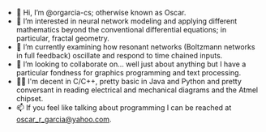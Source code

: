 - 👋 Hi, I’m @orgarcia-cs; otherwise known as Oscar.
- 👀 I’m interested in neural network modeling and applying different mathematics beyond the conventional differential equations; in particular, fractal geometry.
- 🌱 I’m currently examining how resonant networks (Boltzmann networks in full feedback) oscillate and respond to time chained inputs.
- 💞️ I’m looking to collaborate on... well just about anything but I have a particular fondness for graphics programming and text processing.
- 🧬🧬  I'm decent in C/C++, pretty basic in Java and Python and pretty conversant in reading electrical and mechanical diagrams and the Atmel chipset.
- 📫 If you feel like talking about programming I can be reached at oscar_r_garcia@yahoo.com.

<!---
orgarcia-cs/orgarcia-cs is a ✨ special ✨ repository because its `README.md` (this file) appears on your GitHub profile.
You can click the Preview link to take a look at your changes.
--->
